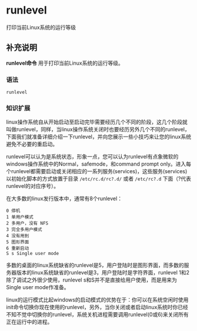 #  runlevel

打印当前Linux系统的运行等级

##  补充说明

**runlevel命令** 用于打印当前Linux系统的运行等级。

###  语法

    
    
    runlevel
    

###  知识扩展

linux操作系统自从开始启动至启动完毕需要经历几个不同的阶段，这几个阶段就叫做runlevel，同样，当linux操作系统关闭时也要经历另外几个不同的runlevel，下面我们就准备详细介绍一下runlevel，并向您展示一些小技巧来让您的linux系统避免不必要的重启动。

runlevel可以认为是系统状态，形象一点，您可以认为runlevel有点象微软的windows操作系统中的Normal，safemode，和command
prompt
only。进入每个runlevel都需要启动或关闭相应的一系列服务(services)，这些服务(services)以初始化脚本的方式放置于目录 `
/etc/rc.d/rc?.d/ ` 或者 ` /etc/rc?.d ` 下面（?代表runlevel的对应序号）。

在大多数的linux发行版本中，通常有8个runlevel：

    
    
    0 停机
    1 单用户模式
    2 多用户，没有 NFS
    3 完全多用户模式
    4 没有用到
    5 图形界面
    6 重新启动
    S s Single user mode
    

多数的桌面的linux系统缺省的runlevel是5，用户登陆时是图形界面，而多数的服务器版本的linux系统缺省的runlevel是3，用户登陆时是字符界面，runlevel
1和2除了调试之外很少使用，runlevel s和S并不是直接给用户使用，而是用来为Single user mode作准备。

linux的运行模式比起windows的启动模式的优势在于：你可以在系统空闲时使用init命令切换你现在使用的runlevel，另外，当你关闭或者启动linux系统时你已经不知不觉中切换你的runlevel，系统关机进程需要调用runlevel(0或6)来关闭所有正在运行中的进程。


